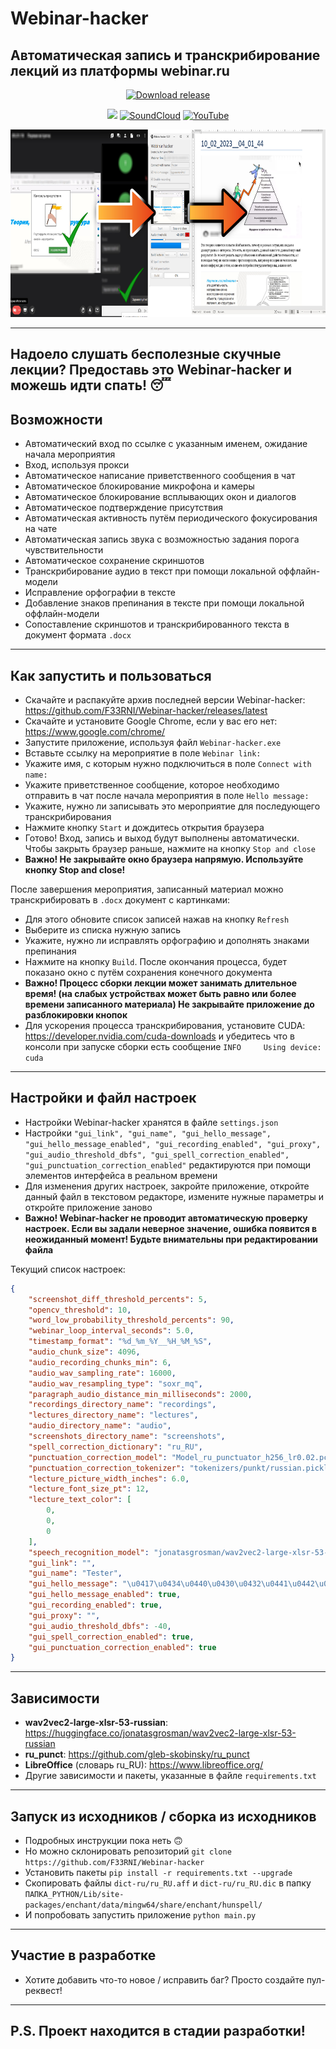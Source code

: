 # Webinar-hacker
## Автоматическая запись и транскрибирование лекций из платформы webinar.ru
<div style="width:100%;text-align:center;">
    <p align="center">
        <a href="https://github.com/F33RNI/Webinar-hacker/releases"><img alt="Download release" src="https://img.shields.io/badge/-Download%20latest-yellowgreen?style=for-the-badge&logo=github" ></a>
    </p>
    <p align="center">
        <img src="https://badges.frapsoft.com/os/v1/open-source.png?v=103" >
        <a href="https://soundcloud.com/f3rni"><img alt="SoundCloud" src="https://img.shields.io/badge/-SoundCloud-orange" ></a>
        <a href="https://www.youtube.com/@F3RNI"><img alt="YouTube" src="https://img.shields.io/badge/-YouTube-red" ></a>
    </p>
</div>
<div style="width:100%;text-align:center;">
    <p align="center">
        <img src="Banner.jpg" width="auto" height="300">
    </p>
</div>

----------

## Надоело слушать бесполезные скучные лекции? Предоставь это Webinar-hacker и можешь идти спать! 😴

## Возможности

- Автоматический вход по ссылке с указанным именем, ожидание начала мероприятия
- Вход, используя прокси
- Автоматическое написание приветственного сообщения в чат
- Автоматическое блокирование микрофона и камеры
- Автоматическое блокирование всплывающих окон и диалогов
- Автоматическое подтверждение присутствия
- Автоматическая активность путём периодического фокусирования на чате
- Автоматическая запись звука с возможностью задания порога чувствительности
- Автоматическое сохранение скриншотов
- Транскрибирование аудио в текст при помощи локальной оффлайн-модели
- Исправление орфографии в тексте
- Добавление знаков препинания в тексте при помощи локальной оффлайн-модели
- Сопоставление скриншотов и транскрибированного текста в документ формата `.docx`

----------

## Как запустить и пользоваться

- Скачайте и распакуйте архив последней версии Webinar-hacker: https://github.com/F33RNI/Webinar-hacker/releases/latest
- Скачайте и установите Google Chrome, если у вас его нет: https://www.google.com/chrome/
- Запустите приложение, используя файл `Webinar-hacker.exe`
- Вставьте ссылку на мероприятие в поле `Webinar link:`
- Укажите имя, с которым нужно подключиться в поле `Connect with name:`
- Укажите приветственное сообщение, которое необходимо отправить в чат после начала мероприятия в поле `Hello message:`
- Укажите, нужно ли записывать это мероприятие для последующего транскрибирования
- Нажмите кнопку `Start` и дождитесь открытия браузера
- Готово! Вход, запись и выход будут выполнены автоматически. Чтобы закрыть браузер раньше, нажмите на кнопку `Stop and close`
- **Важно! Не закрывайте окно браузера напрямую. Используйте кнопку Stop and close!**

После завершения мероприятия, записанный материал можно транскрибировать в `.docx` документ с картинками:
- Для этого обновите список записей нажав на кнопку `Refresh`
- Выберите из списка нужную запись
- Укажите, нужно ли исправлять орфографию и дополнять знаками препинания
- Нажмите на кнопку `Build`. После окончания процесса, будет показано окно с путём сохранения конечного документа
- **Важно! Процесс сборки лекции может занимать длительное время! (на слабых устройствах может быть равно или более времени записанного материала) Не закрывайте приложение до разблокировки кнопок**
- Для ускорения процесса транскрибирования, установите CUDA: https://developer.nvidia.com/cuda-downloads и убедитесь что в консоли при запуске сборки есть сообщение `INFO     Using device: cuda`

----------

## Настройки и файл настроек

- Настройки Webinar-hacker хранятся в файле `settings.json`
- Настройки `"gui_link", "gui_name", "gui_hello_message", "gui_hello_message_enabled", "gui_recording_enabled", "gui_proxy", "gui_audio_threshold_dbfs", "gui_spell_correction_enabled", "gui_punctuation_correction_enabled"` редактируются при помощи элементов интерфейса в реальном времени
- Для изменения других настроек, закройте приложение, откройте данный файл в текстовом редакторе, измените нужные параметры и откройте приложение заново
- **Важно! Webinar-hacker не проводит автоматическую проверку настроек. Если вы задали неверное значение, ошибка появится в неожиданный момент! Будьте внимательны при редактировании файла**

Текущий список настроек:
```json
{
    "screenshot_diff_threshold_percents": 5,
    "opencv_threshold": 10,
    "word_low_probability_threshold_percents": 90,
    "webinar_loop_interval_seconds": 5.0,
    "timestamp_format": "%d_%m_%Y__%H_%M_%S",
    "audio_chunk_size": 4096,
    "audio_recording_chunks_min": 6,
    "audio_wav_sampling_rate": 16000,
    "audio_wav_resampling_type": "soxr_mq",
    "paragraph_audio_distance_min_milliseconds": 2000,
    "recordings_directory_name": "recordings",
    "lectures_directory_name": "lectures",
    "audio_directory_name": "audio",
    "screenshots_directory_name": "screenshots",
    "spell_correction_dictionary": "ru_RU",
    "punctuation_correction_model": "Model_ru_punctuator_h256_lr0.02.pcl",
    "punctuation_correction_tokenizer": "tokenizers/punkt/russian.pickle",
    "lecture_picture_width_inches": 6.0,
    "lecture_font_size_pt": 12,
    "lecture_text_color": [
        0,
        0,
        0
    ],
    "speech_recognition_model": "jonatasgrosman/wav2vec2-large-xlsr-53-russian",
    "gui_link": "",
    "gui_name": "Tester",
    "gui_hello_message": "\u0417\u0434\u0440\u0430\u0432\u0441\u0442\u0432\u0443\u0439\u0442\u0435!",
    "gui_hello_message_enabled": true,
    "gui_recording_enabled": true,
    "gui_proxy": "",
    "gui_audio_threshold_dbfs": -40,
    "gui_spell_correction_enabled": true,
    "gui_punctuation_correction_enabled": true
}
```

----------

## Зависимости

- **wav2vec2-large-xlsr-53-russian**: https://huggingface.co/jonatasgrosman/wav2vec2-large-xlsr-53-russian
- **ru_punct**: https://github.com/gleb-skobinsky/ru_punct
- **LibreOffice** (словарь ru_RU): https://www.libreoffice.org/
- Другие зависимости и пакеты, указанные в файле `requirements.txt`

----------

## Запуск из исходников / сборка из исходников

- Подробных инструкции пока неть 🙃
- Но можно склонировать репозиторий `git clone https://github.com/F33RNI/Webinar-hacker`
- Установить пакеты `pip install -r requirements.txt --upgrade`
- Скопировать файлы `dict-ru/ru_RU.aff` и `dict-ru/ru_RU.dic` в папку `ПАПКА_PYTHON/Lib/site-packages/enchant/data/mingw64/share/enchant/hunspell/`
- И попробовать запустить приложение `python main.py`

----------

## Участие в разработке

- Хотите добавить что-то новое / исправить баг? Просто создайте пул-реквест!

----------

## P.S. Проект находится в стадии разработки!
